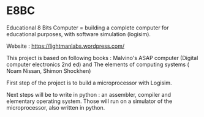 # E8BC
Educational 8 Bits Computer = building a complete computer for educational purposes, with software simulation (logisim).

Website : https://lightmanlabs.wordpress.com/

This project is based on following books : Malvino's ASAP computer (Digital computer electronics 2nd ed) and The elements of computing systems ( Noam Nissan, Shimon Shockhen)

First step of the project is to build a microprocessor with Logisim.

Next steps will be to write in python : an assembler, compiler and elementary operating system.
Those will run on a simulator of the microprocessor, also written in python.
